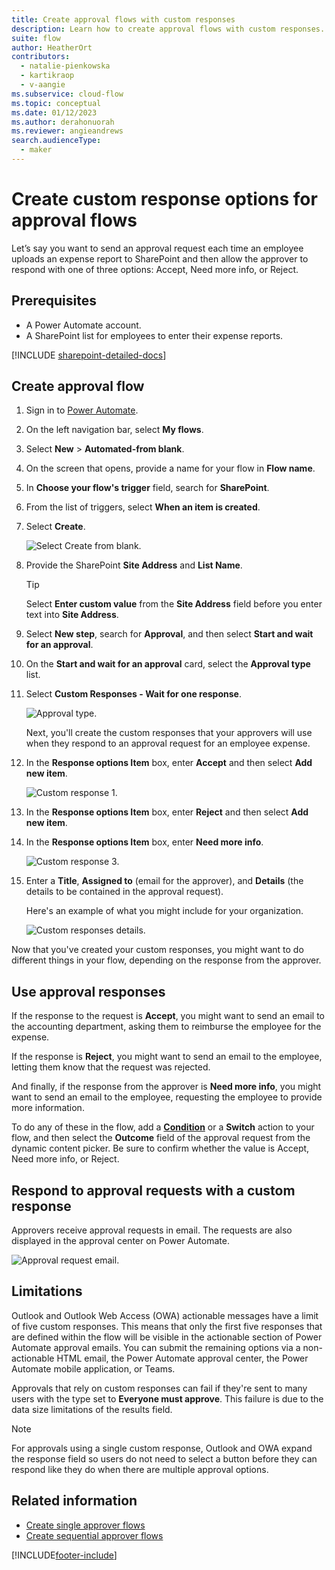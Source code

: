 ```yaml
---
title: Create approval flows with custom responses
description: Learn how to create approval flows with custom responses.
suite: flow
author: HeatherOrt
contributors:
  - natalie-pienkowska
  - kartikraop
  - v-aangie
ms.subservice: cloud-flow
ms.topic: conceptual
ms.date: 01/12/2023
ms.author: derahonuorah
ms.reviewer: angieandrews
search.audienceType: 
  - maker
---
```


# Create custom response options for approval flows

Let’s say you want to send an approval request each time an employee uploads an expense report to SharePoint and then allow the approver to respond with one of three options: Accept, Need more info, or Reject.

## Prerequisites

- A Power Automate account.
- A SharePoint list for employees to enter their expense reports.

[!INCLUDE [sharepoint-detailed-docs](includes/sharepoint-detailed-docs.md)]

## Create approval flow

1. Sign in to [Power Automate](https://make.powerautomate.com).

1. On the left navigation bar, select **My flows**.

1. Select **New** > **Automated-from blank**.

1. On the screen that opens, provide a name for your flow in  **Flow name**.

1. In **Choose your flow's trigger** field, search for **SharePoint**.

1. From the list of triggers, select **When an item is created**.

1. Select **Create**.

   ![Select Create from blank.](media/create-approval-response-options/create-from-blank.png)

1. Provide the SharePoint **Site Address** and **List Name**. 

   >[!TIP]
   >Select **Enter custom value** from the **Site Address** field before you enter text into **Site Address**.

1. Select **New step**, search for **Approval**, and then select **Start and wait for an approval**.

1. On the **Start and wait for an approval** card, select the **Approval type** list.

1. Select **Custom Responses - Wait for one response**.

    ![Approval type.](media/create-approval-response-options/select-approval-type.png)

    Next, you'll create the custom responses that your approvers will use when they respond to an approval request for an employee expense.

1. In the **Response options Item** box, enter **Accept** and then select **Add new item**. 

    ![Custom response 1.](media/create-approval-response-options/enter-response-1.png)

1. In the **Response options Item** box, enter **Reject** and then select **Add new item**.

1. In the **Response options Item** box, enter **Need more info**.

    ![Custom response 3.](media/create-approval-response-options/enter-response-3.png)   
    

1. Enter a **Title**, **Assigned to** (email for the approver), and **Details** (the details to be contained in the approval request).

    Here's an example of what you might include for your organization.

    ![Custom responses details.](media/create-approval-response-options/enter-title-assigned-to-details.png)


Now that you've created your custom responses, you might want to do different things in your flow, depending on the response from the approver.


## Use approval responses 

If the response to the request is **Accept**, you might want to send an email to the accounting department, asking them to reimburse the employee for the expense. 

If the response is **Reject**, you might want to send an email to the employee, letting them know that the request was rejected.

And finally, if the response from the approver is **Need more info**, you might want to send an email to the employee, requesting the employee to provide more information.

To do any of these in the flow, add a [**Condition**](add-condition.md) or a **Switch** action to your flow, and then select the **Outcome** field of the approval request from the dynamic content picker. Be sure to confirm whether the value is Accept, Need more info, or Reject.

## Respond to approval requests with a custom response

Approvers receive approval requests in email. The requests are also displayed in the approval center on Power Automate.

![Approval request email.](media/create-approval-response-options/approval-request-email.png)

## Limitations

Outlook and Outlook Web Access (OWA) actionable messages have a limit of five custom responses. This means that only the first five responses that are defined within the flow will be visible in the actionable section of Power Automate approval emails. You can submit the remaining options via a non-actionable HTML email, the Power Automate approval center, the Power Automate mobile application, or Teams.

Approvals that rely on custom responses can fail if they're sent to many users with the type set to **Everyone must approve**. This failure is due to the data size limitations of the results field.

>[!NOTE]
>For approvals using a single custom response, Outlook and OWA expand the response field so users do not need to select a button before they can respond like they do when there are multiple approval options.

## Related information

- [Create single approver flows](modern-approvals.md)
- [Create sequential approver flows](sequential-modern-approvals.md)


[!INCLUDE[footer-include](includes/footer-banner.md)]
